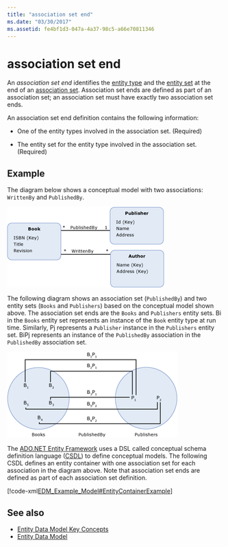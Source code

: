 ```yaml
---
title: "association set end"
ms.date: "03/30/2017"
ms.assetid: fe4bf1d3-047a-4a37-98c5-a66e70811346
---
```

# association set end
An *association set end* identifies the [entity type](entity-type.md) and the [entity set](entity-set.md) at the end of an [association set](association-set.md). Association set ends are defined as part of an association set; an association set must have exactly two association set ends.  
  
 An association set end definition contains the following information:  
  
- One of the entity types involved in the association set. (Required)  
  
- The entity set for the entity type involved in the association set. (Required)  
  
## Example  
 The diagram below shows a conceptual model with two associations: `WrittenBy` and `PublishedBy`.  
  
 ![Example model with three entity types](./media/association-set-end/example-model-three-entity-types.gif)  
  
 The following diagram shows an association set (`PublishedBy`) and two entity sets (`Books` and `Publishers`) based on the conceptual model shown above. The association set ends are the `Books` and `Publishers` entity sets. Bi in the `Books` entity set represents an instance of the `Book` entity type at run time. Similarly, Pj represents a `Publisher` instance in the `Publishers` entity set. BiPj represents an instance of the `PublishedBy` association in the `PublishedBy` association set.  
  
 ![Screenshot that shows a Sets example.](./media/association-set-end/sets-example-association.gif)  
  
 The [ADO.NET Entity Framework](./ef/index.md) uses a DSL called conceptual schema definition language ([CSDL](/ef/ef6/modeling/designer/advanced/edmx/csdl-spec)) to define conceptual models. The following CSDL defines an entity container with one association set for each association in the diagram above. Note that association set ends are defined as part of each association set definition.  
  
 [!code-xml[EDM_Example_Model#EntityContainerExample](../../../../samples/snippets/xml/VS_Snippets_Data/edm_example_model/xml/books.edmx#entitycontainerexample)]  
  
## See also

- [Entity Data Model Key Concepts](entity-data-model-key-concepts.md)
- [Entity Data Model](entity-data-model.md)
